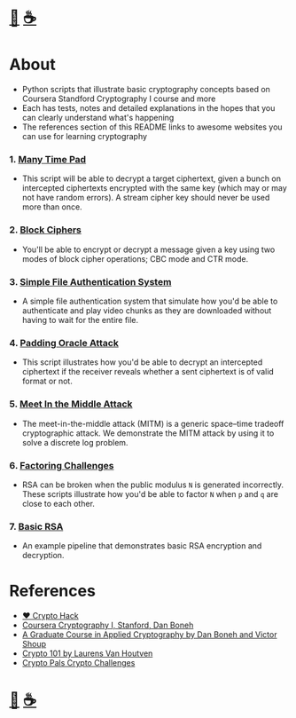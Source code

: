 # [🐳](https://mithi.github.io/deep-blueberry) [☕️](https://ko-fi.com/minimithi)

# About
- Python scripts that illustrate basic cryptography concepts based on Coursera Standford Cryptography I course and more
- Each has tests, notes and detailed explanations in the hopes that you can clearly understand what's happening
- The references section of this README links to awesome websites you can use for learning cryptography

### 1. [Many Time Pad](./01-many-time-pad/)
- This script will be able to decrypt a target ciphertext, given a bunch on intercepted ciphertexts encrypted with the same key (which may or may not have random errors). A stream cipher key should never be used more than once.

### 2. [Block Ciphers](./02-block-ciphers/)
- You'll be able to encrypt or decrypt a message given a key using two modes of block cipher operations; CBC mode and CTR mode.

### 3. [Simple File Authentication System](./03-file-authentication/)
- A simple file authentication system that simulate how you'd be able to authenticate and play video chunks as they are downloaded without having to wait for the entire file.

### 4. [Padding Oracle Attack](./04-padding-oracle/)
- This script illustrates how you'd be able to decrypt an intercepted ciphertext if the receiver reveals whether a sent ciphertext is of valid format or not.

### 5.  [Meet In the Middle Attack](./05-meet-in-the-middle/)
- The meet-in-the-middle attack (MITM) is a generic space–time tradeoff cryptographic attack. We demonstrate the MITM attack by using it to solve a discrete log problem.

### 6. [Factoring Challenges](./06-factoring/)
- RSA can be broken when the public modulus `N` is generated incorrectly. These scripts illustrate how you'd be able to factor `N` when `p` and `q` are close to each other.

### 7. [Basic RSA](./07-basic-rsa/)
 - An example pipeline that demonstrates basic RSA encryption and decryption.
 
# References
- [❤️ Crypto Hack](https://cryptohack.org/)
- [Coursera Cryptography I, Stanford, Dan Boneh](https://www-origin.coursera.org/learn/crypto)
- [A Graduate Course in Applied Cryptography by Dan Boneh and Victor Shoup](https://toc.cryptobook.us/)
- [Crypto 101 by Laurens Van Houtven](https://www.crypto101.io/)
- [Crypto Pals Crypto Challenges](https://cryptopals.com/)

# [🐳](https://mithi.github.io/deep-blueberry) [☕️](https://ko-fi.com/minimithi)
